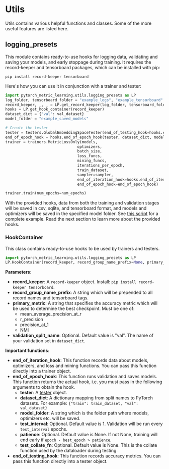 # Utils
Utils contains various helpful functions and classes. Some of the more useful features are listed here.


## logging_presets
This module contains ready-to-use hooks for logging data, validating and saving your models, and early stoppage during training. It requires the record-keeper and tensorboard packages, which can be installed with pip:

```pip install record-keeper tensorboard```

Here's how you can use it in conjunction with a trainer and tester:
```python
import pytorch_metric_learning.utils.logging_presets as LP
log_folder, tensorboard_folder = "example_logs", "example_tensorboard"
record_keeper, _, _ = LP.get_record_keeper(log_folder, tensorboard_folder)
hooks = LP.get_hook_container(record_keeper)
dataset_dict = {"val": val_dataset}
model_folder = "example_saved_models"

# Create the tester
tester = testers.GlobalEmbeddingSpaceTester(end_of_testing_hook=hooks.end_of_testing_hook)
end_of_epoch_hook = hooks.end_of_epoch_hook(tester, dataset_dict, model_folder)
trainer = trainers.MetricLossOnly(models,
								optimizers,
								batch_size,
								loss_funcs,
								mining_funcs,
								iterations_per_epoch,
								train_dataset,
								sampler=sampler,
								end_of_iteration_hook=hooks.end_of_iteration_hook,
								end_of_epoch_hook=end_of_epoch_hook)

trainer.train(num_epochs=num_epochs)
```
With the provided hooks, data from both the training and validation stages will be saved in csv, sqlite, and tensorboard format, and models and optimizers will be saved in the specified model folder. See [this script](https://github.com/KevinMusgrave/pytorch-metric-learning/blob/master/examples/example_MetricLossOnly.py) for a complete example. Read the next section to learn more about the provided hooks.

### HookContainer
This class contains ready-to-use hooks to be used by trainers and testers.

```python
import pytorch_metric_learning.utils.logging_presets as LP
LP.HookContainer(record_keeper, record_group_name_prefix=None, primary_metric="mean_average_precision_at_r", validation_split_name="val")
```

**Parameters**:

* **record_keeper**: A ```record-keeper``` object. Install: ```pip install record-keeper tensorboard```.
* **record_group_name_prefix**: A string which will be prepended to all record names and tensorboard tags.
* **primary_metric**: A string that specifies the accuracy metric which will be used to determine the best checkpoint. Must be one of:
    * mean_average_precision_at_r
	* r_precision
	* precision_at_1
	* NMI
* **validation_split_name**: Optional. Default value is "val". The name of your validation set in ```dataset_dict```.

**Important functions**:

* **end_of_iteration_hook**: This function records data about models, optimizers, and loss and mining functions. You can pass this function directly into a trainer object.
* **end_of_epoch_hook**: This function runs validation and saves models. This function returns the actual hook, i.e. you must pass in the following arguments to obtain the hook.
	* **tester**: A [tester](testers.md) object.
	* **dataset_dict**: A dictionary mapping from split names to PyTorch datasets. For example: ```{"train": train_dataset, "val": val_dataset}```
	* **model_folder**: A string which is the folder path where models, optimizers etc. will be saved. 
	* **test_interval**: Optional. Default value is 1. Validation will be run every ```test_interval``` epochs.
	* **patience**: Optional. Default value is None. If not None, training will end early if ```epoch - best_epoch > patience```.
	* **test_collate_fn**: Optional. Default value is None. This is the collate function used by the dataloader during testing. 
* **end_of_testing_hook**: This function records accuracy metrics. You can pass this function directly into a tester object.